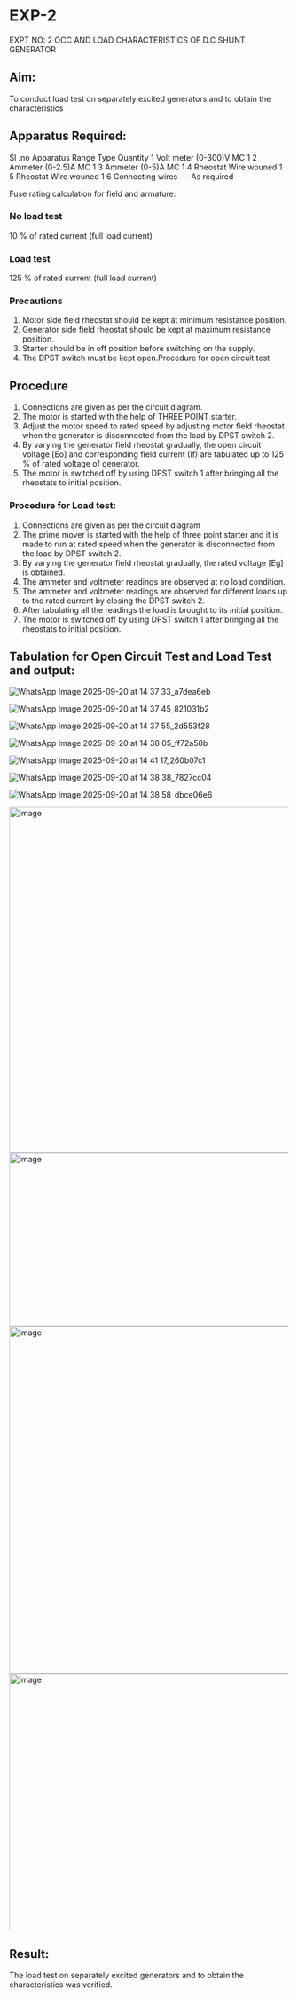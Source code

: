 # EXP-2
EXPT NO: 2 OCC AND LOAD CHARACTERISTICS OF D.C SHUNT GENERATOR

## Aim:
To conduct load test on separately excited generators and to obtain the characteristics

## Apparatus Required:

Sl .no	Apparatus	Range	Type	Quantity
1	Volt meter	(0-300)V	MC	1
2	Ammeter	(0-2.5)A	MC	1
3	Ammeter	(0-5)A	MC	1
4	Rheostat		Wire wouned	1
5	Rheostat		Wire wouned	1
6	Connecting wires	-	-	As required

Fuse rating calculation for field and armature:

### No load test

10 % of rated current (full load current)

### Load test

125 % of rated current (full load current)

### Precautions

1.   Motor side field rheostat should be kept at minimum resistance position.
2.   Generator side field rheostat should be kept at maximum resistance position.
3.   Starter should be in off position before switching on the supply.
4.   The DPST switch must be kept open.Procedure for open circuit test
   
## Procedure
1.   Connections are given as per the circuit diagram.
2.   The motor is started with the help of THREE POINT starter.
3.   Adjust the motor speed to rated speed by adjusting motor field rheostat when the generator is disconnected from the load by DPST switch 2.
4.   By  varying  the  generator  field  rheostat  gradually,  the  open  circuit  voltage  [Eo]  and corresponding field current (If) are tabulated up to 125 % of rated voltage of generator.
5.   The motor is switched off by using DPST switch 1 after bringing all the rheostats to initial position.

### Procedure for Load test:

1.   Connections are given as per the circuit diagram
2.   The prime mover is started with the help of three point starter and it is made to run at rated speed when the generator is disconnected from the load by DPST switch 2.
3.   By varying the generator field rheostat gradually, the rated voltage [Eg] is obtained.
4.   The ammeter and voltmeter readings are observed at no load condition.
5.   The ammeter and voltmeter readings are observed for different loads up to the rated current by closing the DPST switch 2.
6.   After tabulating all the readings the load is brought to its initial position.
7.   The motor is switched off by using DPST switch 1 after bringing all the rheostats to initial position.

## Tabulation for Open Circuit Test and  Load Test and output:

![WhatsApp Image 2025-09-20 at 14 37 33_a7dea6eb](https://github.com/user-attachments/assets/24375813-4c89-40ec-a9da-eefa23e59d79)

![WhatsApp Image 2025-09-20 at 14 37 45_821031b2](https://github.com/user-attachments/assets/f6d3cf62-597f-471c-b0d6-2096f015f33e)

![WhatsApp Image 2025-09-20 at 14 37 55_2d553f28](https://github.com/user-attachments/assets/d0357aea-094f-471d-8a2b-9752961311d0)

![WhatsApp Image 2025-09-20 at 14 38 05_ff72a58b](https://github.com/user-attachments/assets/7398a3d6-1733-49d2-a802-a65c689bbfed)

![WhatsApp Image 2025-09-20 at 14 41 17_260b07c1](https://github.com/user-attachments/assets/7b3c0701-2513-45d8-b92d-304956c01c46)

![WhatsApp Image 2025-09-20 at 14 38 38_7827cc04](https://github.com/user-attachments/assets/f969cb6c-54f9-43ef-ac26-3b7b20f78c3d)

![WhatsApp Image 2025-09-20 at 14 38 58_dbce06e6](https://github.com/user-attachments/assets/6c6abab3-07fb-4887-a9b0-dfe483e0c48c)











<img width="1075" height="624" alt="image" src="https://github.com/user-attachments/assets/b0346d73-44a3-4dba-9b1f-d70301cac158" />
<img width="1067" height="313" alt="image" src="https://github.com/user-attachments/assets/96395d38-dc08-48f3-b571-a34078c545bc" />


<img width="1370" height="626" alt="image" src="https://github.com/user-attachments/assets/4395226d-7c9d-434a-9352-8df720a22892" />
<img width="1373" height="463" alt="image" src="https://github.com/user-attachments/assets/40dd5e1a-f4f8-4517-9fd3-01d59f710850" />


 
## Result:
The load test on separately excited generators and to obtain the characteristics was verified.
